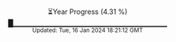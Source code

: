 <p align="center">
⏳Year Progress (4.31 %) <br>
█▁▁▁▁▁▁▁▁▁▁▁▁▁▁▁▁▁▁▁▁▁▁▁▁▁▁▁▁▁ <br>
<sub>Updated: Tue, 16 Jan 2024 18:21:12 GMT</sub>
</p>

